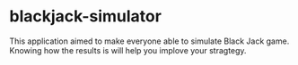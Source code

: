 # blackjack-simulator

This application aimed to make everyone able to simulate Black Jack game.
Knowing how the results is will help you implove your stragtegy.

<a target="_blank" rel="noopener noreferrer" href="https://github.com/AtsukiImamura/blackjack-simulator/raw/images/images/demo.png" alt="bj-demo" style="max-width:100%;"></a>
